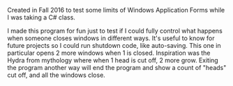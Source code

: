Created in Fall 2016 to test some limits of Windows Application Forms while I was taking a C# class.

I made this program for fun just to test if I could fully control what happens when someone closes windows in different ways.  It's useful to know for future projects so I could run shutdown code, like auto-saving.  This one in particular opens 2 more windows when 1 is closed.  Inspiration was the Hydra from mythology where when 1 head is cut off, 2 more grow.  Exiting the program another way will end the program and show a count of "heads" cut off, and all the windows close.
